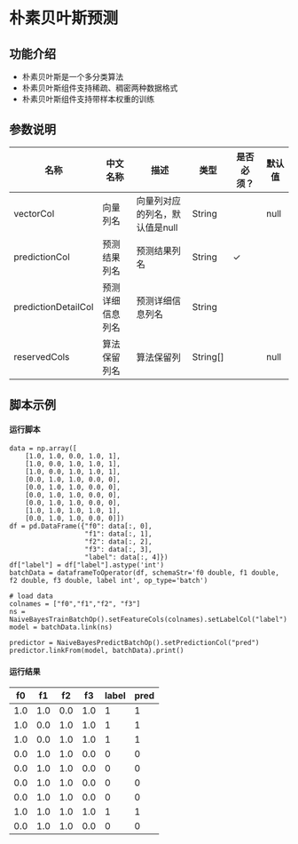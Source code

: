 # 朴素贝叶斯预测
## 功能介绍

* 朴素贝叶斯是一个多分类算法
* 朴素贝叶斯组件支持稀疏、稠密两种数据格式
* 朴素贝叶斯组件支持带样本权重的训练

## 参数说明

<!-- This is the start of auto-generated parameter info -->
<!-- DO NOT EDIT THIS PART!!! -->
| 名称 | 中文名称 | 描述 | 类型 | 是否必须？ | 默认值 |
| --- | --- | --- | --- | --- | --- |
| vectorCol | 向量列名 | 向量列对应的列名，默认值是null | String |  | null |
| predictionCol | 预测结果列名 | 预测结果列名 | String | ✓ |  |
| predictionDetailCol | 预测详细信息列名 | 预测详细信息列名 | String |  |  |
| reservedCols | 算法保留列名 | 算法保留列 | String[] |  | null |<!-- This is the end of auto-generated parameter info -->


## 脚本示例
#### 运行脚本
```
data = np.array([
    [1.0, 1.0, 0.0, 1.0, 1],
    [1.0, 0.0, 1.0, 1.0, 1],
    [1.0, 0.0, 1.0, 1.0, 1],
    [0.0, 1.0, 1.0, 0.0, 0],
    [0.0, 1.0, 1.0, 0.0, 0],
    [0.0, 1.0, 1.0, 0.0, 0],
    [0.0, 1.0, 1.0, 0.0, 0],
    [1.0, 1.0, 1.0, 1.0, 1],
    [0.0, 1.0, 1.0, 0.0, 0]])
df = pd.DataFrame({"f0": data[:, 0], 
                   "f1": data[:, 1],
                   "f2": data[:, 2],
                   "f3": data[:, 3],
                   "label": data[:, 4]})
df["label"] = df["label"].astype('int')
batchData = dataframeToOperator(df, schemaStr='f0 double, f1 double, f2 double, f3 double, label int', op_type='batch')

# load data
colnames = ["f0","f1","f2", "f3"]
ns = NaiveBayesTrainBatchOp().setFeatureCols(colnames).setLabelCol("label")
model = batchData.link(ns)

predictor = NaiveBayesPredictBatchOp().setPredictionCol("pred")
predictor.linkFrom(model, batchData).print()
```
#### 运行结果

f0 | f1 | f2 | f3 | label | pred
---|----|----|----|-------|----
1.0|1.0|0.0|1.0|1|1
1.0|0.0|1.0|1.0|1|1
1.0|0.0|1.0|1.0|1|1
0.0|1.0|1.0|0.0|0|0
0.0|1.0|1.0|0.0|0|0
0.0|1.0|1.0|0.0|0|0
0.0|1.0|1.0|0.0|0|0
1.0|1.0|1.0|1.0|1|1
0.0|1.0|1.0|0.0|0|0






